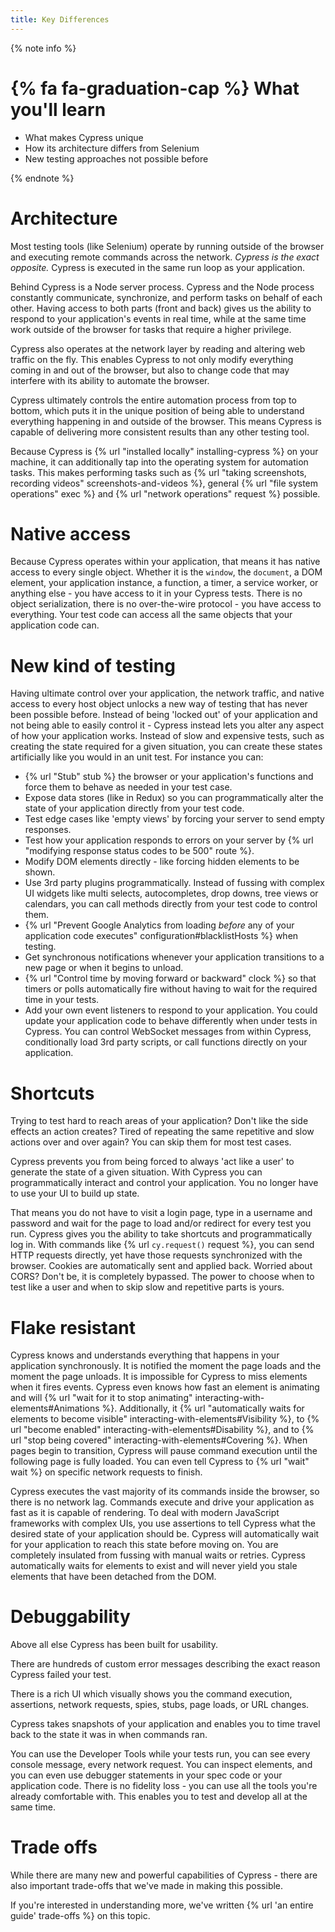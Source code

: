 ```yaml
---
title: Key Differences
---
```


{% note info %}
# {% fa fa-graduation-cap %} What you'll learn

- What makes Cypress unique
- How its architecture differs from Selenium
- New testing approaches not possible before

{% endnote %}

# Architecture

Most testing tools (like Selenium) operate by running outside of the browser and executing remote commands across the network. *Cypress is the exact opposite.* Cypress is executed in the same run loop as your application.

Behind Cypress is a Node server process. Cypress and the Node process constantly communicate, synchronize, and perform tasks on behalf of each other. Having access to both parts (front and back) gives us the ability to respond to your application's events in real time, while at the same time work outside of the browser for tasks that require a higher privilege.

Cypress also operates at the network layer by reading and altering web traffic on the fly. This enables Cypress to not only modify everything coming in and out of the browser, but also to change code that may interfere with its ability to automate the browser.

Cypress ultimately controls the entire automation process from top to bottom, which puts it in the unique position of being able to understand everything happening in and outside of the browser. This means Cypress is capable of delivering more consistent results than any other testing tool.

Because Cypress is {% url "installed locally" installing-cypress %} on your machine, it can additionally tap into the operating system for automation tasks. This makes performing tasks such as {% url "taking screenshots,  recording videos" screenshots-and-videos %}, general {% url "file system operations" exec %} and {% url "network operations" request %} possible.

# Native access

Because Cypress operates within your application, that means it has native access to every single object. Whether it is the `window`, the `document`, a DOM element, your application instance, a function, a timer, a service worker, or anything else - you have access to it in your Cypress tests. There is no object serialization, there is no over-the-wire protocol - you have access to everything. Your test code can access all the same objects that your application code can.

# New kind of testing

Having ultimate control over your application, the network traffic, and native access to every host object unlocks a new way of testing that has never been possible before. Instead of being 'locked out' of your application and not being able to easily control it - Cypress instead lets you alter any aspect of how your application works. Instead of slow and expensive tests, such as creating the state required for a given situation, you can create these states artificially like you would in an unit test. For instance you can:

- {% url "Stub" stub %} the browser or your application's functions and force them to behave as needed in your test case.
- Expose data stores (like in Redux) so you can programmatically alter the state of your application directly from your test code.
- Test edge cases like 'empty views' by forcing your server to send empty responses.
- Test how your application responds to errors on your server by {% url "modifying response status codes to be 500" route %}.
- Modify DOM elements directly - like forcing hidden elements to be shown.
- Use 3rd party plugins programmatically. Instead of fussing with complex UI widgets like multi selects, autocompletes, drop downs, tree views or calendars, you can call methods directly from your test code to control them.
- {% url "Prevent Google Analytics from loading *before* any of your application code executes" configuration#blacklistHosts %} when testing.
- Get synchronous notifications whenever your application transitions to a new page or when it begins to unload.
- {% url "Control time by moving forward or backward" clock %} so that timers or polls automatically fire without having to wait for the required time in your tests.
- Add your own event listeners to respond to your application. You could update your application code to behave differently when under tests in Cypress. You can control WebSocket messages from within Cypress, conditionally load 3rd party scripts, or call functions directly on your application.

# Shortcuts

Trying to test hard to reach areas of your application? Don't like the side effects an action creates? Tired of repeating the same repetitive and slow actions over and over again? You can skip them for most test cases.

Cypress prevents you from being forced to always 'act like a user' to generate the state of a given situation. With Cypress you can programmatically interact and control your application. You no longer have to use your UI to build up state.

That means you do not have to visit a login page, type in a username and password and wait for the page to load and/or redirect for every test you run. Cypress gives you the ability to take shortcuts and programmatically log in. With commands like {% url `cy.request()` request %}, you can send HTTP requests directly, yet have those requests synchronized with the browser. Cookies are automatically sent and applied back. Worried about CORS? Don't be, it is completely bypassed. The power to choose when to test like a user and when to skip slow and repetitive parts is yours.

# Flake resistant

Cypress knows and understands everything that happens in your application synchronously. It is notified the moment the page loads and the moment the page unloads. It is impossible for Cypress to miss elements when it fires events. Cypress even knows how fast an element is animating and will {% url "wait for it to stop animating" interacting-with-elements#Animations %}. Additionally, it {% url "automatically waits for elements to become visible" interacting-with-elements#Visibility %}, to {% url "become enabled" interacting-with-elements#Disability %}, and to {% url "stop being covered" interacting-with-elements#Covering %}. When pages begin to transition, Cypress will pause command execution until the following page is fully loaded. You can even tell Cypress to {% url "wait" wait %} on specific network requests to finish.

Cypress executes the vast majority of its commands inside the browser, so there is no network lag. Commands execute and drive your application as fast as it is capable of rendering. To deal with modern JavaScript frameworks with complex UIs, you use assertions to tell Cypress what the desired state of your application should be. Cypress will automatically wait for your application to reach this state before moving on. You are completely insulated from fussing with manual waits or retries. Cypress automatically waits for elements to exist and will never yield you stale elements that have been detached from the DOM.

# Debuggability

Above all else Cypress has been built for usability.

There are hundreds of custom error messages describing the exact reason Cypress failed your test.

There is a rich UI which visually shows you the command execution, assertions, network requests, spies, stubs, page loads, or URL changes.

Cypress takes snapshots of your application and enables you to time travel back to the state it was in when commands ran.

You can use the Developer Tools while your tests run, you can see every console message, every network request. You can inspect elements, and you can even use debugger statements in your spec code or your application code. There is no fidelity loss - you can use all the tools you're already comfortable with. This enables you to test and develop all at the same time.

# Trade offs

While there are many new and powerful capabilities of Cypress - there are also important trade-offs that we've made in making this possible.

If you're interested in understanding more, we've written {% url 'an entire guide' trade-offs %} on this topic.
